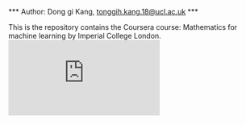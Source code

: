 
*** Author: Dong gi Kang, tonggih.kang.18@ucl.ac.uk ***


This is the repository contains the Coursera course: Mathematics for machine learning by Imperial College London.
![alt text](https://github.com/DGKang234/Maths-for-ML_Coursera-ImperialColleageLDN/files/7898583/MultivariateCalculus.pdf)
